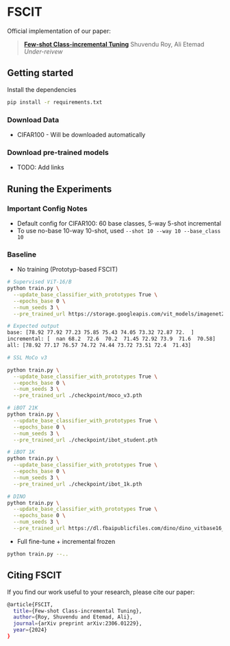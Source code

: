 # FSCIT

Official implementation of our paper:

> [**Few-shot Class-incremental Tuning**](https://arxiv.org/abs/)
> Shuvendu Roy, Ali Etemad
> _Under-reivew_

## Getting started

Install the dependencies

```bash
pip install -r requirements.txt
```

### Download Data

- CIFAR100 - Will be downloaded automatically

### Download pre-trained models

- TODO: Add links

## Runing the Experiments

### Important Config Notes

- Default config for CIFAR100: 60 base classes, 5-way 5-shot incremental
- To use no-base 10-way 10-shot, used `--shot 10 --way 10 --base_class 10`

### Baseline

- No training (Prototyp-based FSCIT)

```bash
# Supervised ViT-16/B
python train.py \
  --update_base_classifier_with_prototypes True \
  --epochs_base 0 \
  --num_seeds 3 \
  --pre_trained_url https://storage.googleapis.com/vit_models/imagenet21k/ViT-B_16.npz

# Expected output
base: [78.92 77.92 77.23 75.85 75.43 74.05 73.32 72.87 72.  ]
incremental: [  nan 68.2  72.6  70.2  71.45 72.92 73.9  71.6  70.58]
all: [78.92 77.17 76.57 74.72 74.44 73.72 73.51 72.4  71.43]
```

```bash
# SSL MoCo v3

python train.py \
  --update_base_classifier_with_prototypes True \
  --epochs_base 0 \
  --num_seeds 3 \
  --pre_trained_url ./checkpoint/moco_v3.pth

```

```bash
# iBOT 21K
python train.py \
  --update_base_classifier_with_prototypes True \
  --epochs_base 0 \
  --num_seeds 3 \
  --pre_trained_url ./checkpoint/ibot_student.pth

```

```bash
# iBOT 1K
python train.py \
  --update_base_classifier_with_prototypes True \
  --epochs_base 0 \
  --num_seeds 3 \
  --pre_trained_url ./checkpoint/ibot_1k.pth

```

```bash
# DINO
python train.py \
  --update_base_classifier_with_prototypes True \
  --epochs_base 0 \
  --num_seeds 3 \
  --pre_trained_url https://dl.fbaipublicfiles.com/dino/dino_vitbase16_pretrain/dino_vitbase16_pretrain.pth

```

- Full fine-tune + incremental frozen

```bash
python train.py --..
```

## Citing FSCIT

If you find our work useful to your research, please cite our paper:

```bash
@article{FSCIT,
  title={Few-shot Class-incremental Tuning},
  author={Roy, Shuvendu and Etemad, Ali},
  journal={arXiv preprint arXiv:2306.01229},
  year={2024}
}
```
